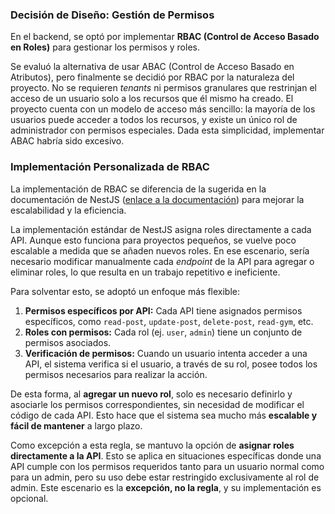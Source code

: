 ### Decisión de Diseño: Gestión de Permisos

En el backend, se optó por implementar **RBAC (Control de Acceso Basado en Roles)** para gestionar los permisos y roles.

Se evaluó la alternativa de usar ABAC (Control de Acceso Basado en Atributos), pero finalmente se decidió por RBAC por la naturaleza del proyecto. No se requieren _tenants_ ni permisos granulares que restrinjan el acceso de un usuario solo a los recursos que él mismo ha creado. El proyecto cuenta con un modelo de acceso más sencillo: la mayoría de los usuarios puede acceder a todos los recursos, y existe un único rol de administrador con permisos especiales. Dada esta simplicidad, implementar ABAC habría sido excesivo.

### Implementación Personalizada de RBAC

La implementación de RBAC se diferencia de la sugerida en la documentación de NestJS ([enlace a la documentación](https://docs.nestjs.com/security/authorization#basic-rbac-implementation)) para mejorar la escalabilidad y la eficiencia.

La implementación estándar de NestJS asigna roles directamente a cada API. Aunque esto funciona para proyectos pequeños, se vuelve poco escalable a medida que se añaden nuevos roles. En ese escenario, sería necesario modificar manualmente cada _endpoint_ de la API para agregar o eliminar roles, lo que resulta en un trabajo repetitivo e ineficiente.

Para solventar esto, se adoptó un enfoque más flexible:

1.  **Permisos específicos por API:** Cada API tiene asignados permisos específicos, como `read-post`, `update-post`, `delete-post`, `read-gym`, etc.
2.  **Roles con permisos:** Cada rol (ej. `user`, `admin`) tiene un conjunto de permisos asociados.
3.  **Verificación de permisos:** Cuando un usuario intenta acceder a una API, el sistema verifica si el usuario, a través de su rol, posee todos los permisos necesarios para realizar la acción.

De esta forma, al **agregar un nuevo rol**, solo es necesario definirlo y asociarle los permisos correspondientes, sin necesidad de modificar el código de cada API. Esto hace que el sistema sea mucho más **escalable y fácil de mantener** a largo plazo.

Como excepción a esta regla, se mantuvo la opción de **asignar roles directamente a la API**. Esto se aplica en situaciones específicas donde una API cumple con los permisos requeridos tanto para un usuario normal como para un admin, pero su uso debe estar restringido exclusivamente al rol de admin. Este escenario es la **excepción, no la regla**, y su implementación es opcional.